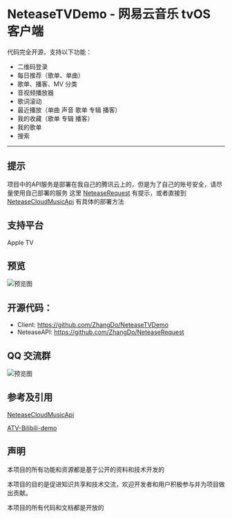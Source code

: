 # NeteaseTVDemo - 网易云音乐 tvOS 客户端

代码完全开源，支持以下功能：

- 二维码登录
- 每日推荐（歌单、单曲）
- 歌单、播客、MV 分类
- 音视频播放器
- 歌词滚动
- 最近播放（单曲 声音 歌单 专辑 播客）
- 我的收藏（歌单 专辑 播客）
- 我的歌单
- 搜索
------

## 提示

项目中的API服务是部署在我自己的腾讯云上的，但是为了自己的账号安全，请尽量使用自己部署的服务
这里  [NeteaseRequest](https://github.com/ZhangDo/NeteaseRequest ) 有提示，或者直接到  [NeteaseCloudMusicApi](https://github.com/Binaryify/NeteaseCloudMusicApi) 有具体的部署方法

## 支持平台
Apple TV

## 预览
![预览图](https://github.com/ZhangDo/NeteaseTVDemo/blob/main/images/preview.png)


## 开源代码：

- Client: https://github.com/ZhangDo/NeteaseTVDemo
- NeteaseAPI: https://github.com/ZhangDo/NeteaseRequest

## QQ 交流群

![预览图](https://github.com/ZhangDo/NeteaseTVDemo/blob/main/images/WechatIMG95.png)

## 参考及引用

[NeteaseCloudMusicApi](https://github.com/Binaryify/NeteaseCloudMusicApi)

[ATV-Bilibili-demo](https://github.com/yichengchen/ATV-Bilibili-demo)

## 声明

本项目的所有功能和资源都是基于公开的资料和技术开发的

本项目的目的是促进知识共享和技术交流，欢迎开发者和用户积极参与并为项目做出贡献。

本项目的所有代码和文档都是开放的

